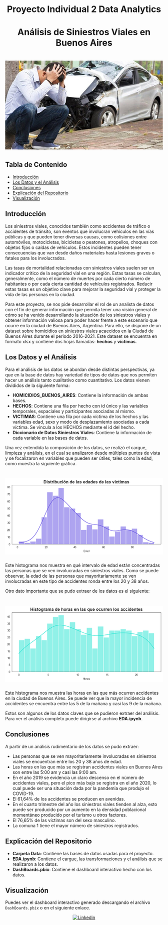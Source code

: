 # <div align='center'> Proyecto Individual 2 Data Analytics </div>
# <div align="center">Análisis de Siniestros Viales en Buenos Aires</div>
# <div align='center'> ![alt text](/Imagenes/image.png) </div>


## Tabla de Contenido
- [Introducción](#introducción)
- [Los Datos y el Análisis](#los-datos-y-el-análisis)
- [Conclusiones](#conclusiones)
- [Explicación del Repositorio](#explicación-del-repositorio)
- [Visualización](#visualización)

## Introducción
Los siniestros viales, conocidos también como accidentes de tráfico o accidentes de tránsito, son eventos que involucran vehículos en las vías públicas y que pueden tener diversas causas, como colisiones entre automóviles, motocicletas, bicicletas o peatones, atropellos, choques con objetos fijos o caídas de vehículos. Estos incidentes pueden tener consecuencias que van desde daños materiales hasta lesiones graves o fatales para los involucrados.

Las tasas de mortalidad relacionadas con siniestros viales suelen ser un indicador crítico de la seguridad vial en una región. Estas tasas se calculan, generalmente, como el número de muertes por cada cierto número de habitantes o por cada cierta cantidad de vehículos registrados. Reducir estas tasas es un objetivo clave para mejorar la seguridad vial y proteger la vida de las personas en la ciudad.

Para este proyecto, se nos pide desarrollar el rol de un analista de datos con el fin de generar información que permita tener una visión general de cómo se ha venido desarrollando la situación de los siniestros viales y obtener información valiosa para poder hacer frente a este escenario que ocurre en la ciudad de Buenos Aires, Argentina. Para ello, se dispone de un dataset sobre homicidios en siniestros viales acaecidos en la Ciudad de Buenos Aires durante el periodo 2016-2021. Este dataset se encuentra en formato xlsx y contiene dos hojas llamadas: **hechos** y **víctimas**.

## Los Datos y el Análisis
Para el análisis de los datos se abordan desde distintas perspectivas, ya que en la base de datos hay variedad de tipos de datos que nos permiten hacer un análisis tanto cualitativo como cuantitativo. Los datos vienen divididos de la siguiente forma:
- **HOMICIDIOS_BUENOS_AIRES**: Contiene la información de ambas bases.
- **HECHOS**: Contiene una fila por hecho con id único y las variables temporales, espaciales y participantes asociadas al mismo.
- **VICTIMAS**: Contiene una fila por cada víctima de los hechos y las variables edad, sexo y modo de desplazamiento asociadas a cada víctima. Se vincula a los HECHOS mediante el id del hecho.
- **Diccionario de Datos Siniestros Viales**: Contiene la información de cada variable en las bases de datos.

Una vez entendida la composición de los datos, se realizó el cargue, limpieza y análisis, en el cual se analizaron desde múltiples puntos de vista y se focalizaron en variables que pueden ser útiles, tales como la edad, como muestra la siguiente gráfica.

# <div align='Center'> ![alt text](/Imagenes/Edades.png) </div>

Este histograma nos muestra en qué intervalo de edad están concentradas las personas que se ven involucradas en siniestros viales. Como se puede observar, la edad de las personas que mayoritariamente se ven involucradas en este tipo de accidentes ronda entre los 20 y 38 años.

Otro dato importante que se pudo extraer de los datos es el siguiente:

# <div align='Center'> ![alt text](/Imagenes/Horas.png) </div>
Este histograma nos muestra las horas en las que más ocurren accidentes en la ciudad de Buenos Aires. Se puede ver que la mayor incidencia de accidentes se encuentra entre las 5 de la mañana y casi las 9 de la mañana.

Estos son algunos de los datos claves que se pudieron extraer del análisis. Para ver el análisis completo puede dirigirse al archivo **EDA.ipynb**.

## Conclusiones
A partir de un análisis rudimentario de los datos se pudo extraer:
- Las personas que se ven mayoritariamente involucradas en siniestros viales se encuentran entre los 20 y 38 años de edad.
- Las horas en las que más se registran accidentes viales en Buenos Aires son entre las 5:00 am y casi las 9:00 am.
- En el año 2019 se evidencia un claro descenso en el número de accidentes viales, pero el pico más bajo se registra en el año 2020, lo cual puede ser una situación dada por la pandemia que produjo el COVID-19.
- El 61,64% de los accidentes se producen en avenidas.
- En el cuarto trimestre del año los siniestros viales tienden al alza, esto puede ser producido por un aumento en la densidad poblacional momentáneo producido por el turismo u otros factores.
- El 76,65% de las víctimas son del sexo masculino.
- La comuna 1 tiene el mayor número de siniestros registrados.

## Explicación del Repositorio
- **Carpeta Data**: Contiene las bases de datos usadas para el proyecto.
- **EDA.ipynb**: Contiene el cargue, las transformaciones y el análisis que se realizaron a los datos.
- **DashBoards.pbix**: Contiene el dashboard interactivo hecho con los datos.

## Visualización
Puedes ver el dashboard interactivo generado descargando el archivo `DashBoards.pbix` o en el siguiente enlace.

<div align="center">
  <a href='https://www.linkedin.com/in/juan-camilo-torres-salas-907749265/'>
    <img src="https://img.shields.io/badge/LinkedIn-0077B5?style=for-the-badge&logo=linkedin&logoColor=white"alt="Linkedin"/>
  </a>
</div>


